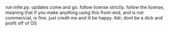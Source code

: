 run infer.py. updates come and go. follow license strictly. follow the license, meaning that if you make anything using this front-end, and is not commericial, is fine. just credit me and ill be happy. tldr; dont be a dick and profit off of OS
